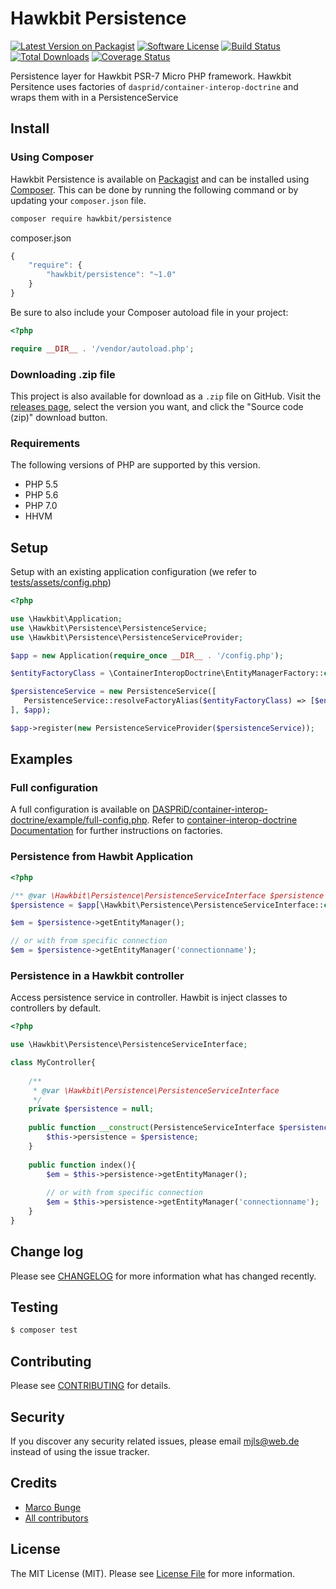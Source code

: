 # Hawkbit Persistence

[![Latest Version on Packagist][ico-version]][link-packagist]
[![Software License][ico-license]](LICENSE.md)
[![Build Status][ico-travis]][link-travis]
[![Total Downloads][ico-downloads]][link-downloads]
[![Coverage Status][ico-coveralls]][link-coveralls]

Persistence layer for Hawkbit PSR-7 Micro PHP framework.
Hawkbit Persitence uses factories of `dasprid/container-interop-doctrine` and wraps them with in a PersistenceService

## Install

### Using Composer

Hawkbit Persistence is available on [Packagist][link-packagist] and can be installed using [Composer](https://getcomposer.org/). This can be done by running the following command or by updating your `composer.json` file.

```bash
composer require hawkbit/persistence
```

composer.json

```javascript
{
    "require": {
        "hawkbit/persistence": "~1.0"
    }
}
```

Be sure to also include your Composer autoload file in your project:

```php
<?php

require __DIR__ . '/vendor/autoload.php';
```

### Downloading .zip file

This project is also available for download as a `.zip` file on GitHub. Visit the [releases page](https://github.com/hawkbit/persistence/releases), select the version you want, and click the "Source code (zip)" download button.

### Requirements

The following versions of PHP are supported by this version.

* PHP 5.5
* PHP 5.6
* PHP 7.0
* HHVM

## Setup

Setup with an existing application configuration (we refer to [tests/assets/config.php](tests/assets/config.php))

```php
<?php

use \Hawkbit\Application;
use \Hawkbit\Persistence\PersistenceService;
use \Hawkbit\Persistence\PersistenceServiceProvider;

$app = new Application(require_once __DIR__ . '/config.php');

$entityFactoryClass = \ContainerInteropDoctrine\EntityManagerFactory::class;

$persistenceService = new PersistenceService([
   PersistenceService::resolveFactoryAlias($entityFactoryClass) => [$entityFactoryClass]
], $app);

$app->register(new PersistenceServiceProvider($persistenceService));
```

## Examples

### Full configuration

A full configuration is available on [DASPRiD/container-interop-doctrine/example/full-config.php](https://github.com/DASPRiD/container-interop-doctrine/blob/master/example/full-config.php). 
Refer to [container-interop-doctrine Documentation](https://github.com/DASPRiD/container-interop-doctrine) for further instructions on factories.

### Persistence from Hawbit Application

```php
<?php

/** @var \Hawkbit\Persistence\PersistenceServiceInterface $persistence */
$persistence = $app[\Hawkbit\Persistence\PersistenceServiceInterface::class];

$em = $persistence->getEntityManager();

// or with from specific connection
$em = $persistence->getEntityManager('connectionname');

```

### Persistence in a Hawkbit controller

Access persistence service in controller. Hawbit is inject classes to controllers by default.

```php
<?php

use \Hawkbit\Persistence\PersistenceServiceInterface;

class MyController{
    
    /**
     * @var \Hawkbit\Persistence\PersistenceServiceInterface 
     */
    private $persistence = null;
    
    public function __construct(PersistenceServiceInterface $persistence){
        $this->persistence = $persistence;
    }
    
    public function index(){
        $em = $this->persistence->getEntityManager();
        
        // or with from specific connection
        $em = $this->persistence->getEntityManager('connectionname');
    }
}
```

## Change log

Please see [CHANGELOG](CHANGELOG.md) for more information what has changed recently.

## Testing

``` bash
$ composer test
```

## Contributing

Please see [CONTRIBUTING](CONTRIBUTING.md) for details.

## Security

If you discover any security related issues, please email <mjls@web.de> instead of using the issue tracker.

## Credits

- [Marco Bunge](https://github.com/mbunge)
- [All contributors](https://github.com/hawkbit/persistence/graphs/contributors)

## License

The MIT License (MIT). Please see [License File](LICENSE.md) for more information.

[ico-version]: https://img.shields.io/packagist/v/hawkbit/persistence.svg?style=flat-square
[ico-license]: https://img.shields.io/badge/license-MIT-brightgreen.svg?style=flat-square
[ico-travis]: https://img.shields.io/travis/HawkBitPhp/hawkbit-persistence/master.svg?style=flat-square
[ico-downloads]: https://img.shields.io/packagist/dt/hawkbit/persistence.svg?style=flat-square
[ico-coveralls]: https://img.shields.io/coveralls/HawkBitPhp/hawkbit-persistence/master.svg?style=flat-square

[link-packagist]: https://packagist.org/packages/hawkbit/persistence
[link-travis]: https://travis-ci.org/HawkBitPhp/hawkbit-persistence
[link-downloads]: https://packagist.org/packages/hawkbit/persistence
[link-author]: https://github.com/mbunge
[link-contributors]: ../../contributors
[link-coveralls]: https://coveralls.io/github/HawkBitPhp/hawkbit-persistence

